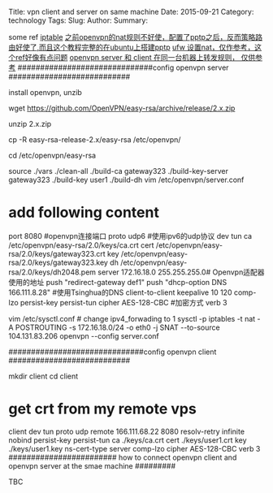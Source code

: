 Title: vpn client and server on same machine
Date: 2015-09-21
Category: technology
Tags:
Slug: 
Author:
Summary: 

some ref [iptable](http://www.111cn.net/sys/linux/53011.htm)  [之前openvpn的nat规则不好使，配置了pptp之后，反而策略路由好使了,而且这个教程完整的在ubuntu上搭建pptp](http://blog.chinaunix.net/uid-7944836-id-3247311.html) [ufw 设置nat，仅作参考，这个ref好像有点问题](http://rainbird.blog.51cto.com/211214/394403/) [openvpn server 和 client 在同一台机器上转发规则， 仅供参考](http://unix.stackexchange.com/questions/205347/forward-vpn-traffic-to-another-vpn-server)
##############################config openvpn server ###########################

install openvpn, unzib

wget https://github.com/OpenVPN/easy-rsa/archive/release/2.x.zip


unzip 2.x.zip

cp -R easy-rsa-release-2.x/easy-rsa /etc/openvpn/

cd /etc/openvpn/easy-rsa

source ./vars
./clean-all
./build-ca gateway323
./build-key-server gateway323
./build-key user1
./build-dh
vim /etc/openvpn/server.conf

# add following content
port 8080 #openvpn连接端口
proto udp6 #使用ipv6的udp协议
dev tun
ca /etc/openvpn/easy-rsa/2.0/keys/ca.crt
cert /etc/openvpn/easy-rsa/2.0/keys/gateway323.crt
key /etc/openvpn/easy-rsa/2.0/keys/gateway323.key
dh /etc/openvpn/easy-rsa/2.0/keys/dh2048.pem
server 172.16.18.0 255.255.255.0# Openvpn适配器使用的地址
push "redirect-gateway def1"
push "dhcp-option DNS 166.111.8.28" #使用Tsinghua的DNS
client-to-client 
keepalive 10 120
comp-lzo
persist-key
persist-tun
cipher AES-128-CBC #加密方式
verb 3

vim /etc/sysctl.conf  # change ipv4_forwading to 1
sysctl -p
iptables -t nat -A POSTROUTING -s 172.16.18.0/24 -o eth0 -j SNAT --to-source 104.131.83.206
openvpn --config server.conf

##############################config openvpn client ###########################

mkdir client
cd client
# get crt from my remote vps

client
dev tun
proto udp
remote 166.111.68.22 8080
resolv-retry infinite
nobind
persist-key
persist-tun
ca ./keys/ca.crt
cert ./keys/user1.crt
key ./keys/user1.key
ns-cert-type server
comp-lzo
cipher AES-128-CBC
verb 3
######################## how to connect openvpn client and openvpn server at the smae machine #########

TBC